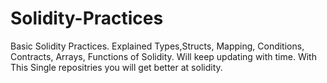 # Solidity-Practices
Basic Solidity Practices.
Explained Types,Structs, Mapping, Conditions, Contracts, Arrays, Functions of Solidity.
Will keep updating with time.
With This Single repositries you will get better at solidity.
